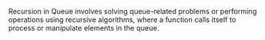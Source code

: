 Recursion in Queue involves solving queue-related problems or performing operations using recursive algorithms, where a function calls itself to process or manipulate elements in the queue.